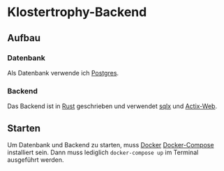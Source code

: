 # Klostertrophy-Backend

## Aufbau

### Datenbank

Als Datenbank verwende ich [Postgres](https://www.postgresql.org/).

### Backend

Das Backend ist in [Rust](https://www.rust-lang.org/) geschrieben und verwendet [sqlx](https://github.com/launchbadge/sqlx) und [Actix-Web](https://github.com/actix/actix-web).

## Starten

Um Datenbank und Backend zu starten, muss [Docker](https://www.docker.com/) [Docker-Compose](https://docs.docker.com/compose/install/) installiert sein.
Dann muss lediglich `docker-compose up` im Terminal ausgeführt werden.
